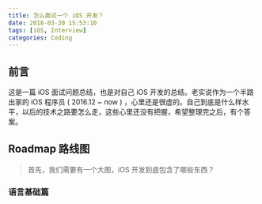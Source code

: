 ```yaml
---
title: 怎么面试一个 iOS 开发？
date: 2018-03-30 15:53:10
tags: [iOS, Interview]
categories: Coding
---
```


## 前言 

这是一篇 iOS 面试问题总结，也是对自己 iOS 开发的总结。老实说作为一个半路出家的 iOS 程序员 ( 2016.12 ~ now ) ，心里还是很虚的。自己到底是什么样水平，以后的技术之路要怎么走，这些心里还没有把握，希望整理完之后，有个答案。

<!--  more -->

## Roadmap 路线图

> 首先，我们需要有一个大图，iOS 开发到底包含了哪些东西？






### 语言基础篇
